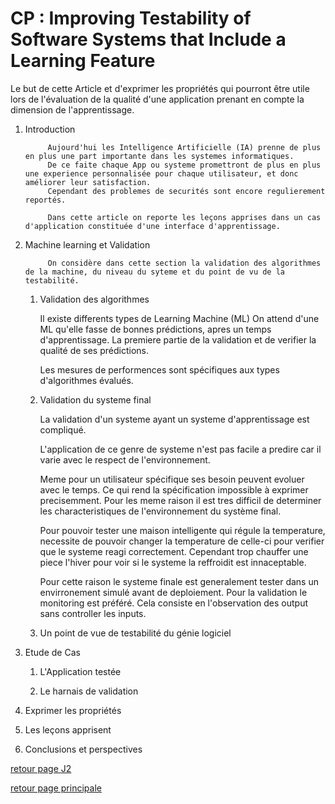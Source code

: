 # CP : Improving Testability of Software Systems that Include a Learning Feature

Le but de cette Article et d'exprimer les propriétés  qui pourront être utile lors de l'évaluation de la qualité d'une application prenant en compte la dimension de l'apprentissage.

1. Introduction

            Aujourd'hui les Intelligence Artificielle (IA) prenne de plus en plus une part importante dans les systemes informatiques.
            De ce faite chaque App ou systeme promettront de plus en plus une experience personnalisée pour chaque utilisateur, et donc améliorer leur satisfaction.
            Cependant des problemes de securités sont encore regulierement reportés.

            Dans cette article on reporte les leçons apprises dans un cas d'application constituée d'une interface d'apprentissage.

2. Machine learning et Validation

            On considère dans cette section la validation des algorithmes de la machine, du niveau du syteme et du point de vu de la testabilité.
            
    1. Validation des algorithmes
    
        Il existe differents types de Learning Machine (ML)
        On attend d'une ML qu'elle fasse de bonnes prédictions, apres un temps d'apprentissage.
        La premiere partie de la validation et de verifier la qualité de ses prédictions.

        Les mesures de performences sont spécifiques aux types d'algorithmes évalués.

    2. Validation du systeme final

        La validation d'un systeme ayant un systeme d'apprentissage est compliqué.

        L'application de ce genre de systeme n'est pas facile a predire car il varie avec le respect de l'environnement.

        Meme pour un utilisateur spécifique ses besoin peuvent evoluer avec le temps. Ce qui rend la spécification impossible à exprimer precisemment. Pour les meme raison il est tres difficil de determiner les characteristiques de l'environnement du système final.

        Pour pouvoir tester une maison intelligente qui régule la temperature, necessite de pouvoir changer la temperature de celle-ci pour verifier que le systeme reagi correctement. Cependant trop chauffer une piece l'hiver pour voir si le systeme la reffroidit est innaceptable.
        
        Pour cette raison le systeme finale est generalement tester dans un envirronement simulé avant de deploiement. Pour la validation le monitoring est préféré. Cela consiste en l'observation des output sans controller les inputs.

    3. Un point de vue de testabilité du génie logiciel


3. Etude de Cas

    1. L'Application testée

    2. Le harnais de validation

4. Exprimer les propriétés

5. Les leçons apprisent 

6. Conclusions et perspectives


[retour page J2](../journal/j2.mkd)

[retour page principale](../ListeDeNotes.mkd)